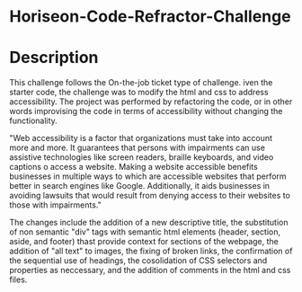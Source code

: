 # Horiseon-Code-Refractor-Challenge

# Description
 This challenge follows the On-the-job ticket type of challenge.
 iven the starter code, the challenge was to modify the html and css to address accessibility. The project was performed by refactoring the code, or in other words improvising the code in terms of accessibility without changing the functionality.
 
"Web accessibility is a factor that organizations must take into account more and more. It guarantees that persons with impairments can use assistive technologies like screen readers, braille keyboards, and video captions o access a website.  Making a website accessible benefits businesses in multiple ways to which are accessible websites that perform better in search engines like Google. Additionally, it aids businesses in avoiding lawsuits that would result from denying access to their websites to those with impairments."

 The changes include the addition of a new descriptive title, the substitution of non semantic "div" tags with semantic html elements (header, section, aside, and footer) thast provide context for sections of the webpage, the addition of "all text" to images, the fixing of broken links, the confirmation of the sequential use of headings, the cosolidation of CSS selectors and properties as neccessary, and the addition of comments in the html and css files.
